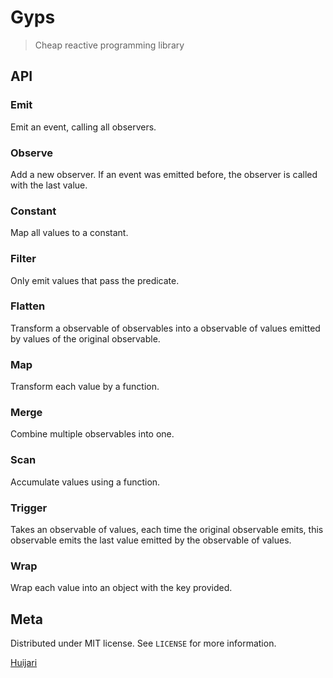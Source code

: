 # Gyps
> Cheap reactive programming library

## API
### Emit
Emit an event, calling all observers.

### Observe
Add a new observer. If an event was emitted before, the observer is called with the last value.

### Constant
Map all values to a constant.

### Filter
Only emit values that pass the predicate.

### Flatten
Transform a observable of observables into a observable of values emitted by values of the original observable.

### Map
Transform each value by a function.

### Merge
Combine multiple observables into one.

### Scan
Accumulate values using a function.

### Trigger
Takes an observable of values, each time the original observable emits, this observable emits the last value emitted by the observable of values.

### Wrap
Wrap each value into an object with the key provided.

## Meta
Distributed under MIT license. See ``LICENSE`` for more information.

[Huijari](https://github.com/Huijari)
